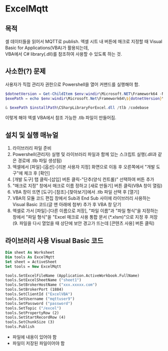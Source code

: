 # ExcelMqtt
## 목적
셀 데이터들을 읽어서 MQTT로 publish.
엑셀 시트 내 버튼에 매크로 지정할 때 Visual Basic for Applications(VBA)가 활용되는데,  
VBA에서 C# library(.dll)를 참조하여 사용할 수 있도록 하는 것.

## 사소한(?) 문제
사용자가 직접 관리자 권한으로 Powershell을 열어 커맨드를 실행해야 함.
```powershell
$dotnetVersion = Get-ChildItem $env:windir\Microsoft.NET\Framework64 -Name | Select-String "v" | Select -last 1
$exePath = echo $env:windir\Microsoft.Net\Framework64\${dotnetVersion}\RegAsm.exe

& $exePath $installPath\CSharpLibraryForExcel.dll /tlb /codebase
```
이렇게 해야 엑셀 VBA에서 참조 가능한 .tlb 파일이 만들어짐.

## 설치 및 실행 매뉴얼
1. 라이브러리 파일 준비
2. Powershell(관리자) 실행 및 라이브러리 파일과 함께 있는 스크립트 실행(.dll과 같은 경로에 .tlb 파일 생성됨)
3. 엑셀에서 [파일]-[옵션]-[리본 사용자 지정] 화면으로 이동 후 오른쪽에서 "개발 도구"에 체크 후 [확인]
4. [개발 도구] 탭 클릭-[삽입] 버튼 클릭-"단추(양식 컨트롤)" 선택하여 버튼 추가
5. "매크로 지정" 창에서 매크로 이름 정하고 [새로 만들기] 버튼 클릭(VBA 창이 열림)
6. VBA 창이 뜨면 [도구]-[참조]-[찾아보기]에서 .tlb 파일 선택 후 [열기]
7. VBA의 모듈 코드 편집 창에서 Sub과 End Sub 사이에 라이브러리 사용하는 Visual Basic 코드(글 맨 아래에 첨부) 추가 후 VBA 창 닫기
8. 엑셀로 가서 [파일]-[다른 이름으로 저장], "파일 이름"과 "파일 형식"을 지정하는 창에서 "파일 형식"을 "Excel 매크로 사용 통합 문서 (*.xlsm)"으로 지정 후 저장
(9. 파일을 다시 열었을 때 상단에 보안 경고가 뜨는데 [콘텐츠 사용] 버튼 클릭)

## 라이브러리 사용 Visual Basic 코드
```vb
Dim sheet As Worksheet
Dim tools As ExcelMqtt
Set sheet = ActiveSheet
Set tools = New ExcelMqtt

tools.SetExcelFileName (Application.ActiveWorkbook.FullName)
tools.SetExcelSheetName ("sheet1")
tools.SetBrokerHostName ("xxx.xxxxx.com")
tools.SetBrokerPort (1884)
tools.SetClientId ("ExcelVBA")
tools.SetUsername ("mqttuser9")
tools.SetPassword ("password")
tools.SetTopic ("/excel")
tools.SetPropertyRow (2)
tools.SetStartRecordRow (4)
tools.SetChunkSize (3)
tools.Publish
```

* 파일에 내용이 있어야 함
* 파일이 저장된 파일이어야 함
